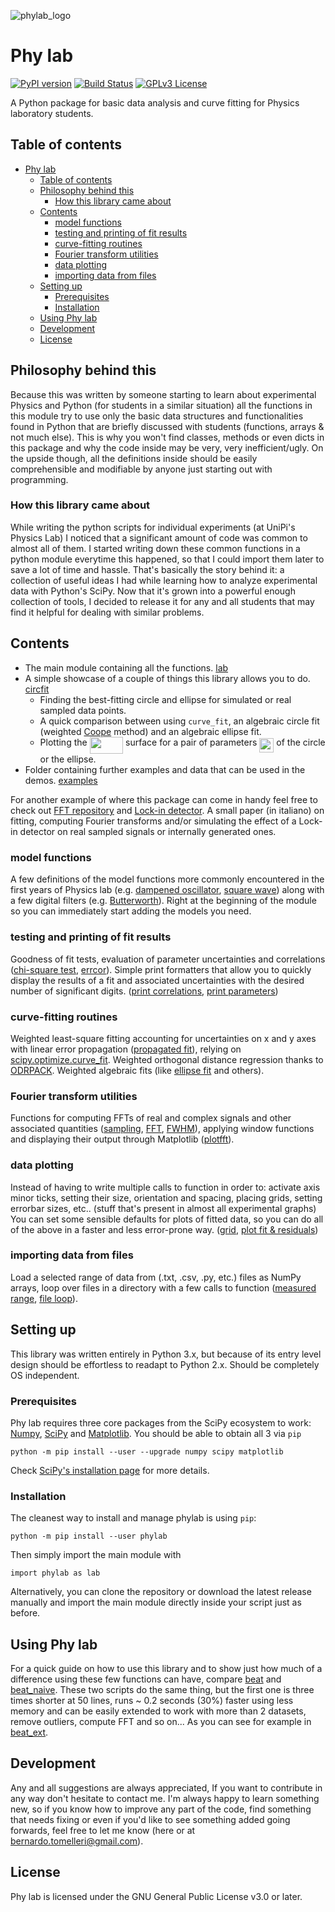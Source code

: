 ![phylab_logo](/svgs/logo.svg)

Phy lab
=======
[![PyPI version](https://badge.fury.io/py/phylab.svg)](https://badge.fury.io/py/phylab)
[![Build Status](https://github.com/BernardoTomelleri/phylab/actions//workflows/PyPI-publish-release.yml/badge.svg)](https://github.com/BernardoTomelleri/phylab/actions/workflows/PyPI-publish-release.yml)
[![GPLv3 License](https://img.shields.io/badge/License-GPLv3-blue.svg)](https://opensource.org/licenses/gpl-3.0.html)

A Python package for basic data analysis and curve fitting for Physics laboratory students.

## Table of contents
- [Phy lab](#phy-lab)
  * [Table of contents](#table-of-contents)
  * [Philosophy behind this](#philosophy-behind-this)
    + [How this library came about](#how-this-library-came-about)
  * [Contents](#contents)
    + [model functions](#model-functions)
    + [testing and printing of fit results](#testing-and-printing-of-fit-results)
    + [curve-fitting routines](#curve-fitting-routines)
    + [Fourier transform utilities](#fourier-transform-utilities)
    + [data plotting](#data-plotting)
    + [importing data from files](#importing-data-from-files)
  * [Setting up](#setting-up)
    + [Prerequisites](#prerequisites)
    + [Installation](#installation)
  * [Using Phy lab](#using-phy-lab)
  * [Development](#development)
  * [License](#license)

## Philosophy behind this
Because this was written by someone starting to learn about experimental Physics
and Python (for students in a similar situation) all the functions in this module
try to use only the basic data structures and functionalities found in Python
that are briefly discussed with students (functions, arrays & not much else).
This is why you won't find classes, methods or even dicts in this package
and why the code inside may be very, very inefficient/ugly.
On the upside though, all the definitions inside should be easily comprehensible
and modifiable by anyone just starting out with programming.

### How this library came about
While writing the python scripts for individual experiments (at UniPi's Physics Lab)
I noticed that a significant amount of code was common to almost all of them.
I started writing down these common functions in a python module everytime this
happened, so that I could import them later to save a lot of time and hassle.
That's basically the story behind it: a collection of useful ideas I had while
learning how to analyze experimental data with Python's SciPy.
Now that it's grown into a powerful enough collection of tools, I decided to
release it for any and all students that may find it helpful for dealing
with similar problems.

## Contents
- The main module containing all the functions. [lab]
- A simple showcase of a couple of things this library allows you to do. [circfit]
  - Finding the best-fitting circle and ellipse for simulated or real sampled data points.
  - A quick comparison between using `curve_fit`, an algebraic circle fit
   (weighted [Coope] method) and an algebraic ellipse fit.
  - Plotting the <img src="svgs/0fb48cfe3fc8c14f5b77eba3ba39a718.svg?invert_in_darkmode" align=middle width=53.495080649999984pt height=26.76175259999998pt/> surface for a pair of parameters <img src="svgs/5f8c6707c3c404791835c4d82736cf4f.svg?invert_in_darkmode" align=middle width=23.04983339999999pt height=22.831056599999986pt/> of the circle or the ellipse.
- Folder containing further examples and data that can be used in the demos. [examples]

For another example of where this package can come in handy feel free to check
out [FFT repository] and [Lock-in detector]. A small paper (in italiano) on fitting,
computing Fourier transforms and/or simulating the effect of a Lock-in detector
on real sampled signals or internally generated ones.

### model functions
A few definitions of the model functions more commonly encountered in the first
years of Physics lab (e.g. [dampened oscillator], [square wave])
along with a few digital filters (e.g. [Butterworth]).
Right at the beginning of the module so you can immediately start adding
the models you need.

### testing and printing of fit results
Goodness of fit tests, evaluation of parameter uncertainties and
correlations  ([chi-square test], [errcor]).
Simple print formatters that allow you to quickly display the results
of a fit and associated uncertainties with the desired number of significant
digits. ([print correlations], [print parameters])

### curve-fitting routines
Weighted least-square fitting accounting for uncertainties on x and y axes
with linear error propagation ([propagated fit]), relying on [scipy.optimize.curve_fit].
Weighted orthogonal distance regression thanks to [ODRPACK].
Weighted algebraic fits (like [ellipse fit] and others).

### Fourier transform utilities
Functions for computing FFTs of real and complex signals and other
associated quantities ([sampling], [FFT], [FWHM]), applying window functions
and displaying their output through Matplotlib ([plotfft]).

### data plotting
Instead of having to write multiple calls to function in order to:
activate axis minor ticks, setting their size, orientation and spacing,
placing grids, setting errorbar sizes, etc.. (stuff that's present in
almost all experimental graphs)
You can set some sensible defaults for plots of fitted data, so you can
do all of the above in a faster and less error-prone way.
([grid], [plot fit &  residuals])

### importing data from files
Load a selected range of data from (.txt, .csv, .py, etc.) files as NumPy
arrays, loop over files in a directory with a few calls to function
([measured range], [file loop]).

## Setting up
This library was written entirely in Python 3.x, but because of its entry
level design should be effortless to readapt to Python 2.x.
Should be completely OS independent.

### Prerequisites
Phy lab requires three core packages from the SciPy ecosystem to work:
[Numpy], [SciPy] and [Matplotlib]. You should be able to obtain all 3 via `pip`
```
python -m pip install --user --upgrade numpy scipy matplotlib
```
Check [SciPy's installation page](https://www.scipy.org/install.html) for more details.

### Installation
The cleanest way to install and manage phylab is using `pip`:
```
python -m pip install --user phylab
```
Then simply import the main module with
```
import phylab as lab
```

Alternatively, you can clone the repository or download the latest release
manually and import the main module directly inside your script just as before.

## Using Phy lab
For a quick guide on how to use this library and to show just how much of a difference
using these few functions can have, compare [beat] and [beat_naive].
These two scripts do the same thing, but the first one is three times shorter
at 50 lines, runs ~ 0.2 seconds (30%) faster using less memory and can be
easily extended to work with more than 2 datasets, remove outliers,
compute FFT and so on... As you can see for example in [beat_ext].

## Development
Any and all suggestions are always appreciated, If you want to contribute
in any way don't hesitate to contact me. I'm always happy to learn something
new, so if you know how to improve any part of the code, find something
that needs fixing or even if you'd like to see something added going forwards,
feel free to let me know (here or at bernardo.tomelleri@gmail.com).

## License
Phy lab is licensed under the GNU General Public License v3.0 or later.

[//]: # (These are reference links used in the body of the readme and get
stripped out by the markdown processor.
See - http://stackoverflow.com/questions/4823468/store-comments-in-markdown-syntax)

   [lab]: <https://github.com/BernardoTomelleri/phylab/blob/master/phylab/lab.py>
   [circfit]: <https://github.com/BernardoTomelleri/phylab/blob/master/examples/circfit.py>
   [examples]: <https://github.com/BernardoTomelleri/phylab/tree/master/examples>
   [FFT repository]: <https://github.com/BernardoTomelleri/FFT>
   [Lock-in detector]: <https://github.com/BernardoTomelleri/FFT/blob/master/lockin.py>
   [Coope]: <https://ir.canterbury.ac.nz/bitstream/handle/10092/11104/coope_report_no69_1992.pdf?sequence=1&isAllowed=y>
   [dampened oscillator]: <https://github.com/BernardoTomelleri/phylab/blob/1a4a86d121a1c07b91af5dfc7ec03443b1939035/phylab/lab.py#L58>
   [square wave]: <https://github.com/BernardoTomelleri/phylab/blob/1a4a86d121a1c07b91af5dfc7ec03443b1939035/phylab/lab.py#L66>
   [Butterworth]: <https://github.com/BernardoTomelleri/phylab/blob/1a4a86d121a1c07b91af5dfc7ec03443b1939035/phylab/lab.py#L131>
   [chi-square test]: <https://github.com/BernardoTomelleri/phylab/blob/1a4a86d121a1c07b91af5dfc7ec03443b1939035/phylab/lab.py#L161>
   [errcor]: <https://github.com/BernardoTomelleri/phylab/blob/1a4a86d121a1c07b91af5dfc7ec03443b1939035/phylab/lab.py#L292>
   [print correlations]: <https://github.com/BernardoTomelleri/phylab/blob/1a4a86d121a1c07b91af5dfc7ec03443b1939035/phylab/lab.py#L301>
   [print parameters]: <https://github.com/BernardoTomelleri/phylab/blob/1a4a86d121a1c07b91af5dfc7ec03443b1939035/phylab/lab.py#L308>
   [propagated fit]: <https://github.com/BernardoTomelleri/phylab/blob/1a4a86d121a1c07b91af5dfc7ec03443b1939035/phylab/lab.py#L381>
   [ODRPACK]: <https://docs.scipy.org/doc/external/odrpack_guide.pdf>
   [scipy.optimize.curve_fit]: <https://docs.scipy.org/doc/scipy/reference/generated/scipy.optimize.curve_fit.html>
   [ellipse fit]: <https://github.com/BernardoTomelleri/phylab/blob/1a4a86d121a1c07b91af5dfc7ec03443b1939035/phylab/lab.py#L589>
   [sampling]: <https://github.com/BernardoTomelleri/phylab/blob/1a4a86d121a1c07b91af5dfc7ec03443b1939035/phylab/lab.py#L836>
   [FFT]: <https://github.com/BernardoTomelleri/phylab/blob/1a4a86d121a1c07b91af5dfc7ec03443b1939035/phylab/lab.py#L851>
   [FWHM]: <https://github.com/BernardoTomelleri/phylab/blob/1a4a86d121a1c07b91af5dfc7ec03443b1939035/phylab/lab.py#L336>
   [plotfft]: <https://github.com/BernardoTomelleri/phylab/blob/1a4a86d121a1c07b91af5dfc7ec03443b1939035/phylab/lab.py#L801>
   [grid]: <https://github.com/BernardoTomelleri/phylab/blob/1a4a86d121a1c07b91af5dfc7ec03443b1939035/phylab/lab.py#L653>
   [plot fit &  residuals]: <https://github.com/BernardoTomelleri/phylab/blob/1a4a86d121a1c07b91af5dfc7ec03443b1939035/phylab/lab.py#L729>
   [measured range]: <https://github.com/BernardoTomelleri/phylab/blob/1a4a86d121a1c07b91af5dfc7ec03443b1939035/phylab/lab.py#L902>
   [file loop]: <https://github.com/BernardoTomelleri/phylab/blob/1a4a86d121a1c07b91af5dfc7ec03443b1939035/phylab/lab.py#L943>
   [SciPy]: <https://www.scipy.org/scipylib/index.html>   
   [NumPy]: <https://numpy.org/>
   [Matplotlib]: <https://matplotlib.org/stable/index.html>
   [beat]: <https://github.com/BernardoTomelleri/phylab/blob/master/examples/beat.py>
   [beat_naive]: <https://github.com/BernardoTomelleri/phylab/blob/master/examples/beat_naive.py>
   [beat_ext]: <https://github.com/BernardoTomelleri/phylab/blob/master/examples/beat_ext.py>